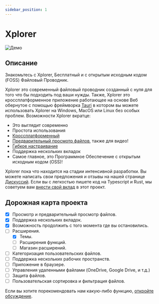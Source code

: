 ```yaml
---
sidebar_position: 1
---
```


# Xplorer

![Демо](/img/docs/themed-xplorer.webp)

## Описание

Знакомьтесь с Xplorer, Бесплатный и с открытым исходным кодом (FOSS) Файловый Проводник.

Xplorer это современный файловый проводник созданный с нуля для того что бы подходить под ваши нужды. Также, Xplorer это кроссплатформенное приложение работающее на основе Веб обернутое с помощью фреймворка [Tauri](https://tauri.studio) в котором вы можете использовать Xplorer на Windows, MacOS или Linux без особых проблем. Возможности Xplorer вкратце:

-   Это выглядит современно
-   Простота использования
-   [Кроссплатформенный](https://xplorer.space/)
-   [Предварительный просмотр файлов](https://xplorer.space/docs/guides/operation/#preview-file), также для видео!
-   [Гибкое настраивание](https://xplorer.space/docs/Extensions/theme/)
-   Поддержка нескольких вкладок
-   Самое главное, это Программное Обеспечение с открытым исходным кодом (OSS)!

Xplorer пока что находится на стадии интенсивной разработки. Вы можете написать свои предложения и отзывы на нашей странице [Дискуссий](https://github.com/kimlimjustin/xplorer/discussions/). Если вы с легкостью пишете код на Typescript и Rust, мы советуем вам [внести свой вклад](https://xplorer.space/community/Contributing/) в этот проект.

## Дорожная карта проекта

-   [x] Просмотр и предварительный просмотр файлов.
-   [x] Поддержка нескольких вкладок.
-   [x] Возможность продолжить с того момента где вы остановились.
-   [ ] Расширения.
    -   [x] Темы.
    -   [ ] Расширения функций.
    -   [ ] Магазин расширений.
-   [ ] Категоризация пользовательских файлов.
-   [ ] Поддержка нескольких рабочих пространств.
-   [ ] Приложение в браузере.
-   [ ] Управления удаленными файлами (OneDrive, Google Drive, и т.д.)
-   [ ] Защита файлов.
-   [ ] Пользовательская сортировка и фильтрация файлов.

Если вы хотите порекомендовать нам какую-либо функцию, [откройте обсуждение](https://github.com/kimlimjustin/xplorer/discussions).

